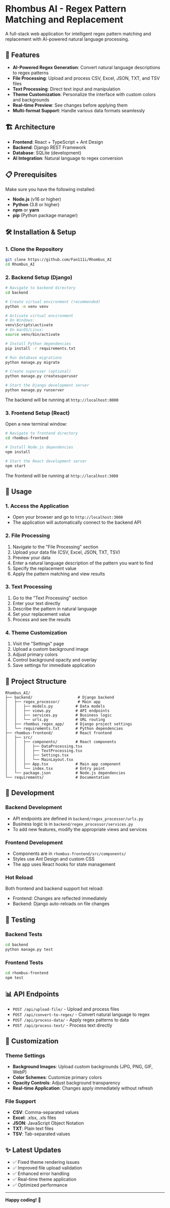 # Rhombus AI - Regex Pattern Matching and Replacement

A full-stack web application for intelligent regex pattern matching and replacement with AI-powered natural language processing.

## 🚀 Features

- **AI-Powered Regex Generation**: Convert natural language descriptions to regex patterns
- **File Processing**: Upload and process CSV, Excel, JSON, TXT, and TSV files
- **Text Processing**: Direct text input and manipulation
- **Theme Customization**: Personalize the interface with custom colors and backgrounds
- **Real-time Preview**: See changes before applying them
- **Multi-format Support**: Handle various data formats seamlessly

## 🏗️ Architecture

- **Frontend**: React + TypeScript + Ant Design
- **Backend**: Django REST Framework
- **Database**: SQLite (development)
- **AI Integration**: Natural language to regex conversion

## 📋 Prerequisites

Make sure you have the following installed:

- **Node.js** (v16 or higher)
- **Python** (3.8 or higher)
- **npm** or **yarn**
- **pip** (Python package manager)

## 🛠️ Installation & Setup

### 1. Clone the Repository

```bash
git clone https://github.com/Fan111i/Rhombus_AI
cd Rhombus_AI
```

### 2. Backend Setup (Django)

```bash
# Navigate to backend directory
cd backend

# Create virtual environment (recommended)
python -m venv venv

# Activate virtual environment
# On Windows:
venv\Scripts\activate
# On macOS/Linux:
source venv/bin/activate

# Install Python dependencies
pip install -r requirements.txt

# Run database migrations
python manage.py migrate

# Create superuser (optional)
python manage.py createsuperuser

# Start the Django development server
python manage.py runserver
```

The backend will be running at `http://localhost:8000`

### 3. Frontend Setup (React)

Open a new terminal window:

```bash
# Navigate to frontend directory
cd rhombus-frontend

# Install Node.js dependencies
npm install

# Start the React development server
npm start
```

The frontend will be running at `http://localhost:3000`

## 🎯 Usage

### 1. Access the Application
- Open your browser and go to `http://localhost:3000`
- The application will automatically connect to the backend API

### 2. File Processing
1. Navigate to the "File Processing" section
2. Upload your data file (CSV, Excel, JSON, TXT, TSV)
3. Preview your data
4. Enter a natural language description of the pattern you want to find
5. Specify the replacement value
6. Apply the pattern matching and view results

### 3. Text Processing
1. Go to the "Text Processing" section
2. Enter your text directly
3. Describe the pattern in natural language
4. Set your replacement value
5. Process and see the results

### 4. Theme Customization
1. Visit the "Settings" page
2. Upload a custom background image
3. Adjust primary colors
4. Control background opacity and overlay
5. Save settings for immediate application

## 📁 Project Structure

```
Rhombus_AI/
├── backend/                    # Django backend
│   ├── regex_processor/        # Main app
│   │   ├── models.py          # Data models
│   │   ├── views.py           # API endpoints
│   │   ├── services.py        # Business logic
│   │   └── urls.py            # URL routing
│   ├── rhombus_regex_app/     # Django project settings
│   └── requirements.txt       # Python dependencies
├── rhombus-frontend/          # React frontend
│   ├── src/
│   │   ├── components/        # React components
│   │   │   ├── DataProcessing.tsx
│   │   │   ├── TextProcessing.tsx
│   │   │   ├── Settings.tsx
│   │   │   └── MainLayout.tsx
│   │   ├── App.tsx            # Main app component
│   │   └── index.tsx          # Entry point
│   └── package.json           # Node.js dependencies
└── requirements/              # Documentation
```

## 🔧 Development

### Backend Development
- API endpoints are defined in `backend/regex_processor/urls.py`
- Business logic is in `backend/regex_processor/services.py`
- To add new features, modify the appropriate views and services

### Frontend Development
- Components are in `rhombus-frontend/src/components/`
- Styles use Ant Design and custom CSS
- The app uses React hooks for state management

### Hot Reload
Both frontend and backend support hot reload:
- Frontend: Changes are reflected immediately
- Backend: Django auto-reloads on file changes

## 🧪 Testing

### Backend Tests
```bash
cd backend
python manage.py test
```

### Frontend Tests
```bash
cd rhombus-frontend
npm test
```

## 📊 API Endpoints

- `POST /api/upload-file/` - Upload and process files
- `POST /api/convert-to-regex/` - Convert natural language to regex
- `POST /api/process-data/` - Apply regex patterns to data
- `POST /api/process-text/` - Process text directly

## 🎨 Customization

### Theme Settings
- **Background Images**: Upload custom backgrounds (JPG, PNG, GIF, WebP)
- **Color Schemes**: Customize primary colors
- **Opacity Controls**: Adjust background transparency
- **Real-time Application**: Changes apply immediately without refresh

### File Support
- **CSV**: Comma-separated values
- **Excel**: .xlsx, .xls files
- **JSON**: JavaScript Object Notation
- **TXT**: Plain text files
- **TSV**: Tab-separated values


## ✨ Latest Updates

- ✅ Fixed theme rendering issues
- ✅ Improved file upload validation
- ✅ Enhanced error handling
- ✅ Real-time theme application
- ✅ Optimized performance

---

**Happy coding!** 🎉
